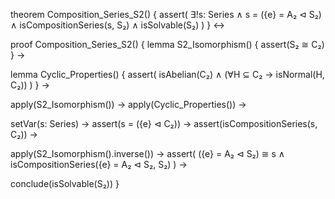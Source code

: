 theorem Composition_Series_S2() {
  assert(
    ∃!s: Series ∧ 
    s = ({e} = A₂ ⊲ S₂) ∧
    isCompositionSeries(s, S₂) ∧
    isSolvable(S₂)
  )
} ↔

proof Composition_Series_S2() {
  lemma S2_Isomorphism() {
    assert(S₂ ≅ C₂)
  } →
  
  lemma Cyclic_Properties() {
    assert(
      isAbelian(C₂) ∧
      (∀H ⊆ C₂ → isNormal(H, C₂))
    )
  } →
  
  apply(S2_Isomorphism()) →
  apply(Cyclic_Properties()) →
  
  setVar(s: Series) →
  assert(s = ({e} ⊲ C₂)) →
  assert(isCompositionSeries(s, C₂)) →
  
  apply(S2_Isomorphism().inverse()) →
  assert(
    ({e} = A₂ ⊲ S₂) ≅ s ∧
    isCompositionSeries({e} = A₂ ⊲ S₂, S₂)
  ) →
  
  conclude(isSolvable(S₂))
}
